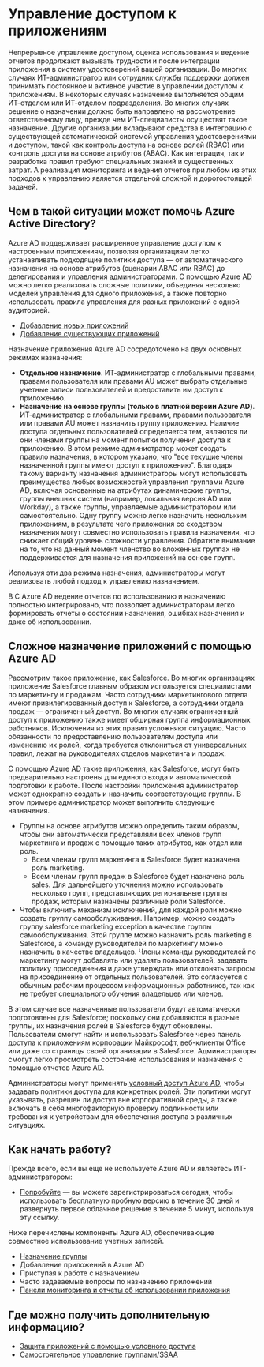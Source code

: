 <properties
  pageTitle="Управление доступом к приложениям с помощью Azure AD | Microsoft Azure"
  description="Описывает, как Azure Active Directory позволяет организациям задавать приложения, к которым имеет доступ каждый пользователь."
  services="active-directory"
  documentationCenter=""
  authors="msStevenPo"
  manager="stevenpo"
  editor=""/>

 <tags
  ms.service="active-directory"
  ms.workload="identity"
  ms.tgt_pltfrm="na"
  ms.devlang="na"
  ms.topic="article"
  ms.date="10/16/2015"
  ms.author="stevenpo"/>


# Управление доступом к приложениям

Непрерывное управление доступом, оценка использования и ведение отчетов продолжают вызывать трудности и после интеграции приложения в систему удостоверений вашей организации. Во многих случаях ИТ-администратор или сотрудник службы поддержки должен принимать постоянное и активное участие в управлении доступом к приложениям. В некоторых случаях назначение выполняется общим ИТ-отделом или ИТ-отделом подразделения. Во многих случаях решение о назначении должно быть направлено на рассмотрение ответственному лицу, прежде чем ИТ-специалисты осуществят такое назначение. Другие организации вкладывают средства в интеграцию с существующей автоматической системой управления удостоверениями и доступом, такой как контроль доступа на основе ролей (RBAC) или контроль доступа на основе атрибутов (ABAC). Как интеграция, так и разработка правил требуют специальных знаний и существенных затрат. А реализация мониторинга и ведения отчетов при любом из этих подходов к управлению является отдельной сложной и дорогостоящей задачей.

## Чем в такой ситуации может помочь Azure Active Directory?

 Azure AD поддерживает расширенное управление доступом к настроенным приложениям, позволяя организациям легко устанавливать подходящие политики доступа — от автоматического назначения на основе атрибутов (сценарии ABAC или RBAC) до делегирования и управления администраторами. С помощью Azure AD можно легко реализовать сложные политики, объединяя несколько моделей управления для одного приложения, а также повторно использовать правила управления для разных приложений с одной аудиторией.

 - [Добавление новых приложений](active-directory-sso-newly-acquired-saas-apps.md)
 - [Добавление существующих приложений](active-directory-sso-integrate-existing-apps)

 Назначение приложения Azure AD сосредоточено на двух основных режимах назначения:

- **Отдельное назначение**. ИТ-администратор с глобальными правами, правами пользователя или правами AU может выбрать отдельные учетные записи пользователей и предоставить им доступ к приложению.
- **Назначение на основе группы (только в платной версии Azure AD)**. ИТ-администратор с глобальными правами, правами пользователя или правами AU может назначить группу приложению. Наличие доступа отдельных пользователей определяется тем, являются ли они членами группы на момент попытки получения доступа к приложению. В этом режиме администратор может создать правило назначения, в котором указано, что "все текущие члены назначенной группы имеют доступ к приложению". Благодаря такому варианту назначения администраторы могут использовать преимущества любых возможностей управления группами Azure AD, включая основанные на атрибутах динамические группы, группы внешних систем (например, локальная версия AD или Workday), а также группы, управляемые администратором или самостоятельно. Одну группу можно легко назначить нескольким приложениям, в результате чего приложения со сходством назначения могут совместно использовать правила назначения, что снижает общий уровень сложности управления. Обратите внимание на то, что на данный момент членство во вложенных группах не поддерживается для назначения приложений на основе групп.

Используя эти два режима назначения, администраторы могут реализовать любой подход к управлению назначением.

В С Azure AD ведение отчетов по использованию и назначению полностью интегрировано, что позволяет администраторам легко формировать отчеты о состоянии назначения, ошибках назначения и даже об использовании.

## Сложное назначение приложений с помощью Azure AD

Рассмотрим такое приложение, как Salesforce. Во многих организациях приложение Salesforce главным образом используется специалистами по маркетингу и продажам. Часто сотрудники маркетингового отдела имеют привилегированный доступ к Salesforce, а сотрудники отдела продаж — ограниченный доступ. Во многих случаях ограниченный доступ к приложению также имеет обширная группа информационных работников. Исключения из этих правил усложняют ситуацию. Часто обязанности по предоставлению пользователям доступа или изменению их ролей, когда требуется отклониться от универсальных правил, лежат на руководителях отделов маркетинга и продаж.

С помощью Azure AD такие приложения, как Salesforce, могут быть предварительно настроены для единого входа и автоматической подготовки к работе. После настройки приложения администратор может однократно создать и назначить соответствующие группы. В этом примере администратор может выполнить следующие назначения.

- Группы на основе атрибутов можно определить таким образом, чтобы они автоматически представляли всех членов групп маркетинга и продаж с помощью таких атрибутов, как отдел или роль.
    - Всем членам групп маркетинга в Salesforce будет назначена роль marketing.
    - Всем членам групп продаж в Salesforce будет назначена роль sales. Для дальнейшего уточнения можно использовать несколько групп, представляющих региональные группы продаж, которым назначены различные роли Salesforce.
- Чтобы включить механизм исключений, для каждой роли можно создать группу самообслуживания. Например, можно создать группу salesforce marketing exception в качестве группы самообслуживания. Этой группе можно назначить роль marketing в Salesforce, а команду руководителей по маркетингу можно назначить в качестве владельцев. Члены команды руководителей по маркетингу могут добавлять или удалять пользователей, задавать политику присоединения и даже утверждать или отклонять запросы на присоединение от отдельных пользователей. Это согласуется с обычным рабочим процессом информационных работников, так как не требует специального обучения владельцев или членов.

В этом случае все назначенные пользователи будут автоматически подготовлены для Salesforce; поскольку они добавляются в разные группы, их назначения ролей в Salesforce будут обновлены. Пользователи смогут найти и использовать Salesforce через панель доступа к приложениям корпорации Майкрософт, веб-клиенты Office или даже со страницы своей организации в Salesforce. Администраторы смогут легко просмотреть состояние использования и назначения с помощью отчетов Azure AD.

 Администраторы могут применять [условный доступ Azure AD](active-directory-conditional-access.md), чтобы задавать политики доступа для конкретных ролей. Эти политики могут указывать, разрешен ли доступ вне корпоративной среды, а также включать в себя многофакторную проверку подлинности или требования к устройствам для обеспечения доступа в различных ситуациях.

## Как начать работу?

Прежде всего, если вы еще не используете Azure AD и являетесь ИТ-администратором:

 - [Попробуйте](https://azure.microsoft.com/trial/get-started-active-directory/) — вы можете зарегистрироваться сегодня, чтобы использовать бесплатную пробную версию в течение 30 дней и развернуть первое облачное решение в течение 5 минут, используя эту ссылку.

Ниже перечислены компоненты Azure AD, обеспечивающие совместное использование учетных записей.

- [Назначение группы](active-directory-accessmanagement-self-service-group-management.md)
- Добавление приложений в Azure AD
- Приступая к работе с назначением
- Часто задаваемые вопросы по назначению приложений
- [Панели мониторинга и отчеты об использовании приложения](active-directory-passwords-get-insights.md)

## Где можно получить дополнительную информацию?

- [Защита приложений с помощью условного доступа](active-directory-conditional-access.md)
- [Самостоятельное управление группами/SSAA](active-directory-accessmanagement-self-service-group-management.md)

<!---HONumber=AcomDC_1125_2015-->